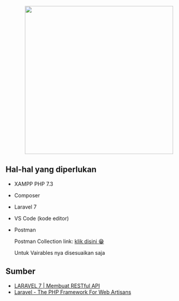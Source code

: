 <p align="center"><a href="https://laravel.com" target="_blank"><img src="https://raw.githubusercontent.com/laravel/art/master/logo-lockup/5%20SVG/2%20CMYK/1%20Full%20Color/laravel-logolockup-cmyk-red.svg" width="400"></a></p>

## Hal-hal yang diperlukan

- XAMPP PHP 7.3

- Composer

- Laravel 7

- VS Code (kode editor)

- Postman

  Postman Collection link: <a href='https://www.getpostman.com/collections/563af6f4ac61c0e8d973'>klik disini 😁</a>
  
  Untuk Vairables nya disesuaikan saja

## Sumber

- <a href='https://medium.com/@gedetikapermana/laravel-7-membuat-restfull-api-7af605732e5a'>LARAVEL 7 | Membuat RESTful API</a>
- <a href='https://laravel.com/docs/7.x'>Laravel - The PHP Framework For Web Artisans</a>